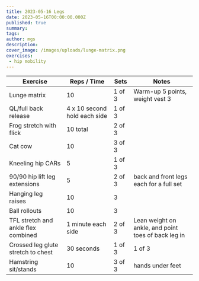 ```yaml
---
title: 2023-05-16 Legs 
date: 2023-05-16T00:00:00.000Z
published: true
summary: 
tags:
author: mgs
description: 
cover_image: /images/uploads/lunge-matrix.png
exercises: 
 - hip mobility
---
```

Exercise|Reps / Time|Sets|Notes
--|--|--|--|
Lunge matrix|  10| 1 of 3 | Warm-up 5 points, weight vest 3 |   
QL/full back release|4 x 10 second hold each side  | 1 of 3 |  |  
Frog stretch with flick| 10 total | 2 of 3 |  |
Cat cow | 10 | 3 of 3 |  |  
 Kneeling hip CARs| 5 | 1 of 3 |  |  
90/90 hip lift leg extensions| 5 | 2 of 3 |  back and front legs each for a full set|    
Hanging leg raises | 10 | 3 | |
Ball rollouts | 10 | 3 | |
 TFL stretch and ankle flex combined | 1 minute each side | 2 of 3 | Lean weight on ankle, and point toes of back leg in|
Crossed leg glute stretch to chest | 30 seconds | 1 of 3 | 1 of 3  |
  Hamstring sit/stands | 10 | 3 of 3 | hands under feet  |
